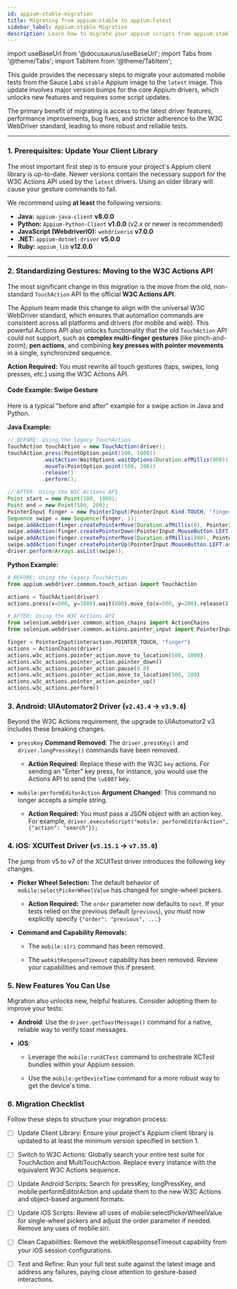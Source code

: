 ```yaml
---
id: appium-stable-migration
title: Migrating from appium:stable to appium:latest
sidebar_label: Appium:stable Migration
description: Learn how to migrate your appium scripts from appium:stable to appium:latest
---
```


import useBaseUrl from '@docusaurus/useBaseUrl';
import Tabs from '@theme/Tabs';
import TabItem from '@theme/TabItem';


This guide provides the necessary steps to migrate your automated mobile tests from the Sauce Labs `stable` Appium image to the `latest` image. This update involves major version bumps for the core Appium drivers, which unlocks new features and requires some script updates.

The primary benefit of migrating is access to the latest driver features, performance improvements, bug fixes, and stricter adherence to the W3C WebDriver standard, leading to more robust and reliable tests.

---

### 1. Prerequisites: Update Your Client Library

The most important first step is to ensure your project's Appium client library is up-to-date. Newer versions contain the necessary support for the W3C Actions API used by the `latest` drivers. Using an older library will cause your gesture commands to fail.

We recommend using **at least** the following versions:

* **Java:** `appium-java-client` **v8.0.0**
* **Python:** `Appium-Python-Client` **v1.0.0** (v2.x or newer is recommended)
* **JavaScript (WebdriverIO):** `webdriverio` **v7.0.0**
* **.NET:** `appium-dotnet-driver` **v5.0.0**
* **Ruby:** `appium_lib` **v12.0.0**

---

### 2. Standardizing Gestures: Moving to the W3C Actions API

The most significant change in this migration is the move from the old, non-standard `TouchAction` API to the official **W3C Actions API**.

The Appium team made this change to align with the universal W3C WebDriver standard, which ensures that automation commands are consistent across all platforms and drivers (for mobile and web). This powerful Actions API also unlocks functionality that the old `TouchAction` API could not support, such as **complex multi-finger gestures** (like pinch-and-zoom), **pen actions**, and combining **key presses with pointer movements** in a single, synchronized sequence.

**Action Required:** You must rewrite all touch gestures (taps, swipes, long presses, etc.) using the W3C Actions API.

#### Code Example: Swipe Gesture

Here is a typical "before and after" example for a swipe action in Java and Python.

**Java Example:**
```java
// BEFORE: Using the legacy TouchAction
TouchAction touchAction = new TouchAction(driver);
touchAction.press(PointOption.point(500, 1000))
           .waitAction(WaitOptions.waitOptions(Duration.ofMillis(800)))
           .moveTo(PointOption.point(500, 200))
           .release()
           .perform();

// AFTER: Using the W3C Actions API
Point start = new Point(500, 1000);
Point end = new Point(500, 200);
PointerInput finger = new PointerInput(PointerInput.Kind.TOUCH, "finger");
Sequence swipe = new Sequence(finger, 1);
swipe.addAction(finger.createPointerMove(Duration.ofMillis(0), PointerInput.Origin.viewport(), start.x, start.y));
swipe.addAction(finger.createPointerDown(PointerInput.MouseButton.LEFT.asArg()));
swipe.addAction(finger.createPointerMove(Duration.ofMillis(800), PointerInput.Origin.viewport(), end.x, end.y));
swipe.addAction(finger.createPointerUp(PointerInput.MouseButton.LEFT.asArg()));
driver.perform(Arrays.asList(swipe));
```

**Python Example:**
```python
# BEFORE: Using the legacy TouchAction
from appium.webdriver.common.touch_action import TouchAction

actions = TouchAction(driver)
actions.press(x=500, y=1000).wait(800).move_to(x=500, y=200).release().perform()

# AFTER: Using the W3C Actions API
from selenium.webdriver.common.action_chains import ActionChains
from selenium.webdriver.common.actions.pointer_input import PointerInput

finger = PointerInput(interaction.POINTER_TOUCH, "finger")
actions = ActionChains(driver)
actions.w3c_actions.pointer_action.move_to_location(500, 1000)
actions.w3c_actions.pointer_action.pointer_down()
actions.w3c_actions.pointer_action.pause(0.8)
actions.w3c_actions.pointer_action.move_to_location(500, 200)
actions.w3c_actions.pointer_action.pointer_up()
actions.w3c_actions.perform()
```


### 3. Android: UIAutomator2 Driver (`v2.43.4` → `v3.9.6`)

Beyond the W3C Actions requirement, the upgrade to UIAutomator2 v3 includes these breaking changes.

* `pressKey` **Command Removed**: The `driver.pressKey()` and `driver.longPressKey()` commands have been removed.

    * **Action Required**: Replace these with the W3C `key` actions. For sending an "Enter" key press, for instance, you would use the Actions API to send the `\uE007` key.

* `mobile:performEditorAction` **Argument Changed**: This command no longer accepts a simple string.

    * **Action Required:** You must pass a JSON object with an action key. For example, `driver.executeScript("mobile: performEditorAction", {"action": "search"});`


### 4. iOS: XCUITest Driver (`v5.15.1` → `v7.35.0`)

The jump from v5 to v7 of the XCUITest driver introduces the following key changes.

* **Picker Wheel Selection:** The default behavior of `mobile:selectPickerWheelValue` has changed for single-wheel pickers.

    * **Action Required:** The `order` parameter now defaults to `next`. If your tests relied on the previous default (`previous`), you must now explicitly specify `{"order": "previous", ...}`

* **Command and Capability Removals:**

    * The `mobile:siri` command has been removed.

    * The `webkitResponseTimeout` capability has been removed. Review your capabilities and remove this if present.

### 5. New Features You Can Use

Migration also unlocks new, helpful features. Consider adopting them to improve your tests:

* **Android**: Use the `driver.getToastMessage()` command for a native, reliable way to verify toast messages.

* **iOS**:

    * Leverage the `mobile:runXCTest` command to orchestrate XCTest bundles within your Appium session.

    * Use the `mobile:getDeviceTime` command for a more robust way to get the device's time.

### 6. Migration Checklist

Follow these steps to structure your migration process:

- [ ] Update Client Library: Ensure your project's Appium client library is updated to at least the minimum version specified in section 1.

- [ ] Switch to W3C Actions: Globally search your entire test suite for TouchAction and MultiTouchAction. Replace every instance with the equivalent W3C Actions sequence.

- [ ] Update Android Scripts: Search for pressKey, longPressKey, and mobile:performEditorAction and update them to the new W3C Actions and object-based argument formats.

- [ ] Update iOS Scripts: Review all uses of mobile:selectPickerWheelValue for single-wheel pickers and adjust the order parameter if needed. Remove any uses of mobile:siri.

- [ ] Clean Capabilities: Remove the webkitResponseTimeout capability from your iOS session configurations.

- [ ] Test and Refine: Run your full test suite against the latest image and address any failures, paying close attention to gesture-based interactions.